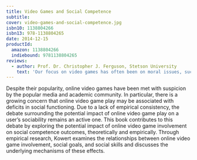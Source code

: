 ```yaml
---
title: Video Games and Social Competence
subtitle:
cover: video-games-and-social-competence.jpg
isbn10: 1138804266
isbn13: 978-1138804265
date: 2014-12-15
productId:
  amazon: 1138804266
  indiebound: 9781138804265
reviews:
  - author: Prof. Dr. Christopher J. Ferguson, Stetson University
    text: 'Our focus on video games has often been on moral issues, such as gaming and addiction. To date we know little about how games interact with players’ social space. Dr. Kowert’s book is an important investigation of how gaming impacts the socialization of players. This seminal work provides critical insights into this new medium and how it influences the way we interact on-line and in real-life.'
---
```


Despite their popularity, online video games have been met with suspicion by the popular media and academic community. In particular, there is a growing concern that online video game play may be associated with deficits in social functioning. Due to a lack of empirical consistency, the debate surrounding the potential impact of online video game play on a user’s sociability remains an active one. This book contributes to this debate by exploring the potential impact of online video game involvement on social competence outcomes, theoretically and empirically. Through empirical research, Kowert examines the relationships between online video game involvement, social goals, and social skills and discusses the underlying mechanisms of these effects.
